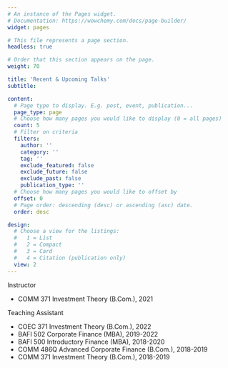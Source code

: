 ```yaml
---
# An instance of the Pages widget.
# Documentation: https://wowchemy.com/docs/page-builder/
widget: pages

# This file represents a page section.
headless: true

# Order that this section appears on the page.
weight: 70

title: 'Recent & Upcoming Talks'
subtitle:

content:
  # Page type to display. E.g. post, event, publication...
  page_type: page
  # Choose how many pages you would like to display (0 = all pages)
  count: 5
  # Filter on criteria
  filters:
    author: ''
    category: ''
    tag: ''
    exclude_featured: false
    exclude_future: false
    exclude_past: false
    publication_type: ''
  # Choose how many pages you would like to offset by
  offset: 0
  # Page order: descending (desc) or ascending (asc) date.
  order: desc

design:
  # Choose a view for the listings:
  #   1 = List
  #   2 = Compact
  #   3 = Card
  #   4 = Citation (publication only)
  view: 2
---
```


Instructor
- COMM 371 Investment Theory (B.Com.), 2021

Teaching Assistant
- COEC 371 Investment Theory (B.Com.), 2022
- BAFI 502 Corporate Finance (MBA), 2019-2022
- BAFI 500 Introductory Finance (MBA), 2018-2020
- COMM 486Q Advanced Corporate Finance (B.Com.), 2018-2019
- COMM 371 Investment Theory (B.Com.), 2018-2019





